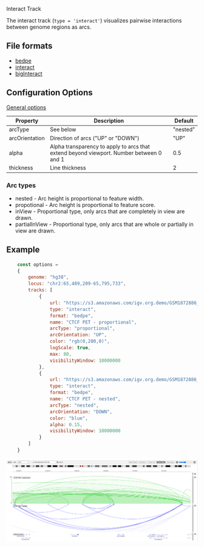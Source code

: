 <p class="page-title">Interact Track</p>

The interact track (`type = 'interact'`) visualizes pairwise interactions between genome regions as arcs.

## File formats

* [bedpe](https://bedtools.readthedocs.io/en/latest/content/general-usage.html)
* [interact](https://genome.ucsc.edu/goldenPath/help/interact.html) 
* [bigInteract](https://genome.ucsc.edu/goldenPath/help/interact.html)

## Configuration Options

[General options](Tracks.md#options-for-all-track-types)

| Property       | Description                                                                             | Default  |
|----------------|-----------------------------------------------------------------------------------------|----------|
| arcType        | See below                                                                               | "nested" |
| arcOrientation | Direction of arcs ("UP" or "DOWN")                                                      | "UP"     |
| alpha          | Alpha transparency to apply to arcs that extend beyond viewport. Number between 0 and 1 | 0.5      |
| thickness      | Line thickness                                                                          | 2        |

### Arc types

* nested - Arc height is proportional to feature width. 
* propotional - Arc height is proportional to feature score.
* inView - Proportional type, only arcs that are completely in view are drawn.
* partialInView - Proportional type, only arcs that are whole or partially in view are drawn.

## Example

```javascript
    const options =
    {
        genome: "hg38",
        locus: "chr2:65,489,209-65,795,733",
        tracks: [
            {
                url: "https://s3.amazonaws.com/igv.org.demo/GSM1872886_GM12878_CTCF_PET.bedpe.txt",
                type: "interact",
                format: "bedpe",
                name: "CTCF PET - proportional",
                arcType: "proportional",
                arcOrientation: "UP",
                color: "rgb(0,200,0)",
                logScale: true,
                max: 80,
                visibilityWindow: 10000000
            },
            {
                url: "https://s3.amazonaws.com/igv.org.demo/GSM1872886_GM12878_CTCF_PET.bedpe.txt",
                type: "interact",
                format: "bedpe",
                name: "CTCF PET - nested",
                arcType: "nested",
                arcOrientation: "DOWN",
                color: "blue",
                alpha: 0.15,
                visibilityWindow: 10000000
            }
        ]
    }
```

![](../img/Interact_track.png)